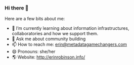 ### Hi there 👋

Here are a few bits about me:

- 🌱 I’m currently learning about information infrastructures, collaboratories and how we support them.
- 💬 Ask me about community building
- 📫 How to reach me: erin@metadatagamechangers.com
- 😄 Pronouns: she/her
- 🌎 Website: http://erinrobinson.info/ 

